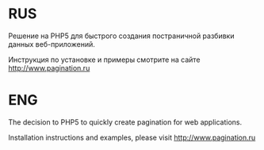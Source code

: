 RUS
=============

Решение на PHP5 для быстрого создания постраничной разбивки данных веб-приложений.

Инструкция по установке и  примеры смотрите на сайте <a href="http://www.pagination.ru">http://www.pagination.ru</a>

ENG
=============

The decision to PHP5 to quickly create pagination for web applications.

Installation instructions and examples, please visit <a href="http://www.pagination.ru">http://www.pagination.ru</a>
